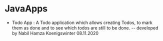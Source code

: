# JavaApps
* Todo App :
A Todo application which allows creating Todos, to mark them as done and to see which todos are still to be done. 
-- developed by Nabil Hamza
Koenigswinter 08.11.2020
